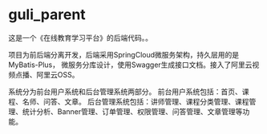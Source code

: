 # guli_parent
这是一个《在线教育学习平台》的后端代码。。

项目为前后端分离开发，后端采用SpringCloud微服务架构，持久层用的是MyBatis-Plus，
微服务分库设计，使用Swagger生成接口文档。接入了阿里云视频点播、阿里云OSS。

系统分为前台用户系统和后台管理系统两部分。
前台用户系统包括：首页、课程、名师、问答、文章。
后台管理系统包括：讲师管理、课程分类管理、课程管理、统计分析、Banner管理、订单管理、权限管理、问答管理、文章管理等功能。
